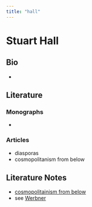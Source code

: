 ```yaml
---
title: "hall"
---
```


# Stuart Hall

## Bio
- 

## Literature
### Monographs 
- 

### Articles 
- diasporas
- cosmopolitanism from below

## Literature Notes
- [cosmopolitainism from below](008.Theory/cosmopolitainism%20from%20below.md)
- see [Werbner](005.Authors/Werbner.md)